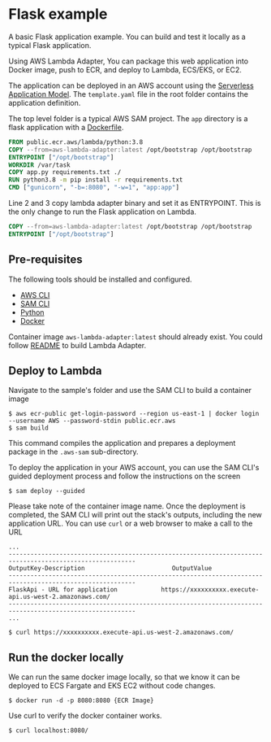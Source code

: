 # Flask example

A basic Flask application example. You can build and test it locally as a typical Flask application.

Using AWS Lambda Adapter, You can package this web application into Docker image, push to ECR, and deploy to Lambda, ECS/EKS, or EC2.

The application can be deployed in an AWS account using the [Serverless Application Model](https://github.com/awslabs/serverless-application-model). The `template.yaml` file in the root folder contains the application definition.

The top level folder is a typical AWS SAM project. The `app` directory is a flask application with a [Dockerfile](app/Dockerfile).

```dockerfile
FROM public.ecr.aws/lambda/python:3.8
COPY --from=aws-lambda-adapter:latest /opt/bootstrap /opt/bootstrap
ENTRYPOINT ["/opt/bootstrap"]
WORKDIR /var/task
COPY app.py requirements.txt ./
RUN python3.8 -m pip install -r requirements.txt
CMD ["gunicorn", "-b=:8080", "-w=1", "app:app"]
```

Line 2 and 3 copy lambda adapter binary and set it as ENTRYPOINT. This is the only change to run the Flask application on Lambda.

```dockerfile
COPY --from=aws-lambda-adapter:latest /opt/bootstrap /opt/bootstrap
ENTRYPOINT ["/opt/bootstrap"]
```

## Pre-requisites

The following tools should be installed and configured.
* [AWS CLI](https://aws.amazon.com/cli/)
* [SAM CLI](https://github.com/awslabs/aws-sam-cli)
* [Python](https://www.python.org/)
* [Docker](https://www.docker.com/products/docker-desktop)

Container image `aws-lambda-adapter:latest` should already exist. You could follow [README](../../README.md#how-to-build-it?) to build Lambda Adapter.

## Deploy to Lambda
Navigate to the sample's folder and use the SAM CLI to build a container image
```shell
$ aws ecr-public get-login-password --region us-east-1 | docker login --username AWS --password-stdin public.ecr.aws
$ sam build
```

This command compiles the application and prepares a deployment package in the `.aws-sam` sub-directory.

To deploy the application in your AWS account, you can use the SAM CLI's guided deployment process and follow the instructions on the screen

```shell
$ sam deploy --guided
```
Please take note of the container image name.
Once the deployment is completed, the SAM CLI will print out the stack's outputs, including the new application URL. You can use `curl` or a web browser to make a call to the URL

```shell
...
---------------------------------------------------------------------------------------------------------
OutputKey-Description                        OutputValue
---------------------------------------------------------------------------------------------------------
FlaskApi - URL for application            https://xxxxxxxxxx.execute-api.us-west-2.amazonaws.com/
---------------------------------------------------------------------------------------------------------
...

$ curl https://xxxxxxxxxx.execute-api.us-west-2.amazonaws.com/
```

## Run the docker locally

We can run the same docker image locally, so that we know it can be deployed to ECS Fargate and EKS EC2 without code changes.

```shell
$ docker run -d -p 8080:8080 {ECR Image}

```

Use curl to verify the docker container works.

```shell
$ curl localhost:8080/ 
```
